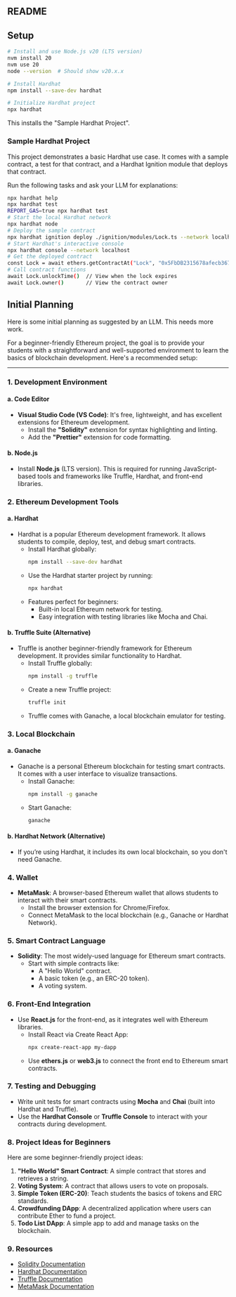 ## README

## Setup

```bash
# Install and use Node.js v20 (LTS version)
nvm install 20
nvm use 20
node --version  # Should show v20.x.x

# Install Hardhat
npm install --save-dev hardhat

# Initialize Hardhat project
npx hardhat
```

This installs the "Sample Hardhat Project".

### Sample Hardhat Project

This project demonstrates a basic Hardhat use case. It comes with a sample contract, a test for that contract, and a Hardhat Ignition module that deploys that contract.

Run the following tasks and ask your LLM for explanations:

```bash
npx hardhat help
npx hardhat test
REPORT_GAS=true npx hardhat test
# Start the local Hardhat network
npx hardhat node
# Deploy the sample contract
npx hardhat ignition deploy ./ignition/modules/Lock.ts --network localhost
# Start Hardhat's interactive console
npx hardhat console --network localhost
# Get the deployed contract
const Lock = await ethers.getContractAt("Lock", "0x5FbDB2315678afecb367f032d93F642f64180aa3")
# Call contract functions
await Lock.unlockTime()  // View when the lock expires
await Lock.owner()       // View the contract owner
```



## Initial Planning

Here is some initial planning as suggested by an LLM. This needs more work.

For a beginner-friendly Ethereum project, the goal is to provide your students with a straightforward and well-supported environment to learn the basics of blockchain development. Here's a recommended setup:

---

### **1. Development Environment**
#### **a. Code Editor**
- **Visual Studio Code (VS Code)**: It's free, lightweight, and has excellent extensions for Ethereum development.
  - Install the **"Solidity"** extension for syntax highlighting and linting.
  - Add the **"Prettier"** extension for code formatting.

#### **b. Node.js**
- Install **Node.js** (LTS version). This is required for running JavaScript-based tools and frameworks like Truffle, Hardhat, and front-end libraries.

### **2. Ethereum Development Tools**
#### **a. Hardhat**
- Hardhat is a popular Ethereum development framework. It allows students to compile, deploy, test, and debug smart contracts.
  - Install Hardhat globally:  
    ```bash
    npm install --save-dev hardhat
    ```
  - Use the Hardhat starter project by running:  
    ```bash
    npx hardhat
    ```
  - Features perfect for beginners:
    - Built-in local Ethereum network for testing.
    - Easy integration with testing libraries like Mocha and Chai.

#### **b. Truffle Suite (Alternative)**
- Truffle is another beginner-friendly framework for Ethereum development. It provides similar functionality to Hardhat.
  - Install Truffle globally:  
    ```bash
    npm install -g truffle
    ```
  - Create a new Truffle project:  
    ```bash
    truffle init
    ```
  - Truffle comes with Ganache, a local blockchain emulator for testing.

### **3. Local Blockchain**
#### **a. Ganache**
- Ganache is a personal Ethereum blockchain for testing smart contracts. It comes with a user interface to visualize transactions.
  - Install Ganache:  
    ```bash
    npm install -g ganache
    ```
  - Start Ganache:  
    ```bash
    ganache
    ```

#### **b. Hardhat Network (Alternative)**
- If you’re using Hardhat, it includes its own local blockchain, so you don't need Ganache.

### **4. Wallet**
- **MetaMask**: A browser-based Ethereum wallet that allows students to interact with their smart contracts.
  - Install the browser extension for Chrome/Firefox.
  - Connect MetaMask to the local blockchain (e.g., Ganache or Hardhat Network).

### **5. Smart Contract Language**
- **Solidity**: The most widely-used language for Ethereum smart contracts.
  - Start with simple contracts like:
    - A "Hello World" contract.
    - A basic token (e.g., an ERC-20 token).
    - A voting system.

### **6. Front-End Integration**
- Use **React.js** for the front-end, as it integrates well with Ethereum libraries.
  - Install React via Create React App:  
    ```bash
    npx create-react-app my-dapp
    ```
  - Use **ethers.js** or **web3.js** to connect the front end to Ethereum smart contracts.

### **7. Testing and Debugging**
- Write unit tests for smart contracts using **Mocha** and **Chai** (built into Hardhat and Truffle).
- Use the **Hardhat Console** or **Truffle Console** to interact with your contracts during development.

### **8. Project Ideas for Beginners**
Here are some beginner-friendly project ideas:
1. **"Hello World" Smart Contract**: A simple contract that stores and retrieves a string.
2. **Voting System**: A contract that allows users to vote on proposals.
3. **Simple Token (ERC-20)**: Teach students the basics of tokens and ERC standards.
4. **Crowdfunding DApp**: A decentralized application where users can contribute Ether to fund a project.
5. **Todo List DApp**: A simple app to add and manage tasks on the blockchain.

### **9. Resources**
- [Solidity Documentation](https://docs.soliditylang.org/)
- [Hardhat Documentation](https://hardhat.org/)
- [Truffle Documentation](https://trufflesuite.com/)
- [MetaMask Documentation](https://metamask.io/)

